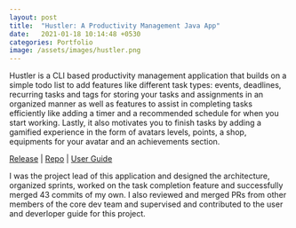 ```yaml
---
layout: post
title:  "Hustler: A Productivity Management Java App"
date:   2021-01-18 10:14:48 +0530
categories: Portfolio
image: /assets/images/hustler.png
---
```


Hustler is a CLI based productivity management application that builds on a simple
todo list to add features like different task types: events, deadlines, recurring
tasks and tags for storing your tasks and assignments in an organized manner
as well as features to assist in completing tasks efficiently like adding
a timer and a recommended schedule for when you start working. Lastly, it also
motivates you to finish tasks by adding a gamified experience in the form of
avatars levels, points, a shop, equipments for your avatar and an achievements
section.

[Release](https://github.com/AY1920S1-CS2113T-T09-1/main/releases/tag/v1.4) |
[Repo](https://github.com/AY1920S1-CS2113T-T09-1/main) | [User
Guide](https://github.com/AY1920S1-CS2113T-T09-1/main/blob/master/docs/UserGuide.adoc)

I was the project lead of this application and designed the architecture, organized
sprints, worked on the task completion feature and successfully merged 43 commits of my own.
I also reviewed and merged PRs from other members of the core dev team and supervised
and contributed to the user and deverloper guide for this project.
